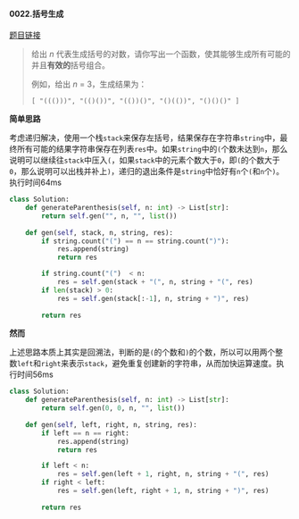 #### 0022.括号生成


[题目链接](https://leetcode-cn.com/problems/generate-parentheses)


> 给出 *n* 代表生成括号的对数，请你写出一个函数，使其能够生成所有可能的并且**有效的**括号组合。
>
> 例如，给出 *n* = 3，生成结果为：
>
> `
> [
>   "((()))",
>   "(()())",
>   "(())()",
>   "()(())",
>   "()()()"
> ]
> `

**简单思路**

考虑递归解决，使用一个栈`stack`来保存左括号，结果保存在字符串`string`中，最终所有可能的结果字符串保存在列表`res`中。如果`string`中的`(`个数未达到`n`，那么说明可以继续往`stack`中压入`(`，如果`stack`中的元素个数大于`0`，即`(`的个数大于`0`，那么说明可以出栈并补上`)`，递归的退出条件是`string`中恰好有`n`个`(`和`n`个`)`。执行时间64ms

```python
class Solution:
    def generateParenthesis(self, n: int) -> List[str]:
        return self.gen("", n, "", list())
    
    def gen(self, stack, n, string, res):
        if string.count("(") == n == string.count(")"):
            res.append(string)
            return res

        if string.count("(")  < n:
            res = self.gen(stack + "(", n, string + "(", res)
        if len(stack) > 0:
            res = self.gen(stack[:-1], n, string + ")", res)
        
        return res
```

**然而**

上述思路本质上其实是回溯法，判断的是`(`的个数和`)`的个数，所以可以用两个整数`left`和`right`来表示`stack`，避免重复创建新的字符串，从而加快运算速度。执行时间56ms

```python
class Solution:
    def generateParenthesis(self, n: int) -> List[str]:
        return self.gen(0, 0, n, "", list())
    
    def gen(self, left, right, n, string, res):
        if left == n == right:
            res.append(string)
            return res

        if left < n:
            res = self.gen(left + 1, right, n, string + "(", res)
        if right < left:
            res = self.gen(left, right + 1, n, string + ")", res)
        
        return res
```


